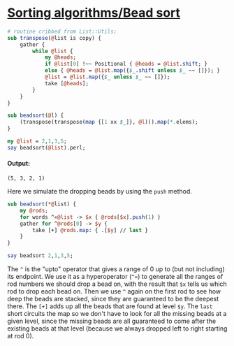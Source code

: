 [1]: https://rosettacode.org/wiki/Sorting_algorithms/Bead_sort

# [Sorting algorithms/Bead sort][1]



```perl
# routine cribbed from List::Utils;
sub transpose(@list is copy) {
    gather {
        while @list {
            my @heads;
            if @list[0] !~~ Positional { @heads = @list.shift; }
            else { @heads = @list.map({$_.shift unless $_ ~~ []}); }
            @list = @list.map({$_ unless $_ ~~ []});
            take [@heads];
        }
    }
}

sub beadsort(@l) {
    (transpose(transpose(map {[1 xx $_]}, @l))).map(*.elems);
}

my @list = 2,1,3,5;
say beadsort(@list).perl;
```

#### Output:
```
(5, 3, 2, 1)
```


Here we simulate the dropping beads by using the `push` method.

```perl
sub beadsort(*@list) {
    my @rods;
    for words ^«@list -> $x { @rods[$x].push(1) }
    gather for ^@rods[0] -> $y {
        take [+] @rods.map: { .[$y] // last }
    }
}

say beadsort 2,1,3,5;
```


The `^` is the "upto" operator that gives a range of 0 up to (but not including) its endpoint.  We use it as a hyperoperator (`^«`) to generate all the ranges of rod numbers we should drop a bead on, with the result that `$x` tells us which rod to drop each bead on.  Then we use `^` again on the first rod to see how deep the beads are stacked, since they are guaranteed to be the deepest there.  The `[+]` adds up all the beads that are found at level `$y`.  The `last` short circuits the map so we don't have to look for all the missing beads at a given level, since the missing beads are all guaranteed to come after the existing beads at that level (because we always dropped left to right starting at rod 0).
